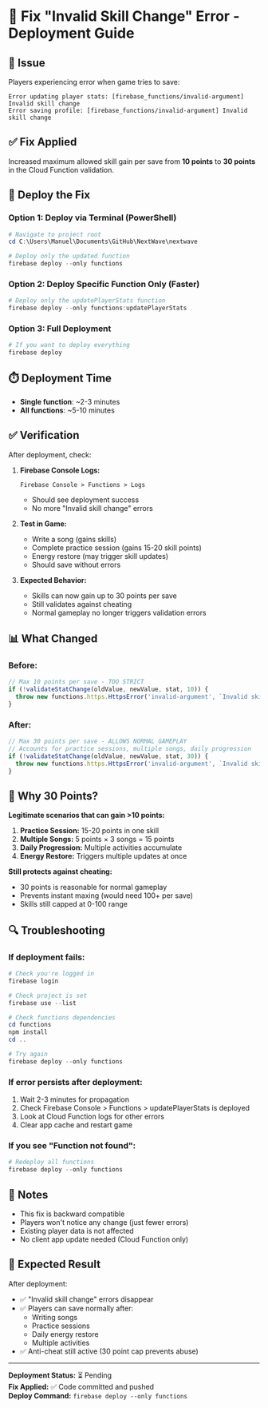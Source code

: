 # 🔧 Fix "Invalid Skill Change" Error - Deployment Guide

## 🐛 Issue
Players experiencing error when game tries to save:
```
Error updating player stats: [firebase_functions/invalid-argument] Invalid skill change
Error saving profile: [firebase_functions/invalid-argument] Invalid skill change
```

## ✅ Fix Applied
Increased maximum allowed skill gain per save from **10 points** to **30 points** in the Cloud Function validation.

## 🚀 Deploy the Fix

### Option 1: Deploy via Terminal (PowerShell)

```powershell
# Navigate to project root
cd C:\Users\Manuel\Documents\GitHub\NextWave\nextwave

# Deploy only the updated function
firebase deploy --only functions
```

### Option 2: Deploy Specific Function Only (Faster)

```powershell
# Deploy only the updatePlayerStats function
firebase deploy --only functions:updatePlayerStats
```

### Option 3: Full Deployment

```powershell
# If you want to deploy everything
firebase deploy
```

## ⏱️ Deployment Time
- **Single function**: ~2-3 minutes
- **All functions**: ~5-10 minutes

## ✅ Verification

After deployment, check:

1. **Firebase Console Logs:**
   ```
   Firebase Console > Functions > Logs
   ```
   - Should see deployment success
   - No more "Invalid skill change" errors

2. **Test in Game:**
   - Write a song (gains skills)
   - Complete practice session (gains 15-20 skill points)
   - Energy restore (may trigger skill updates)
   - Should save without errors

3. **Expected Behavior:**
   - Skills can now gain up to 30 points per save
   - Still validates against cheating
   - Normal gameplay no longer triggers validation errors

## 📊 What Changed

### Before:
```javascript
// Max 10 points per save - TOO STRICT
if (!validateStatChange(oldValue, newValue, stat, 10)) {
  throw new functions.https.HttpsError('invalid-argument', `Invalid skill change`);
}
```

### After:
```javascript
// Max 30 points per save - ALLOWS NORMAL GAMEPLAY
// Accounts for practice sessions, multiple songs, daily progression
if (!validateStatChange(oldValue, newValue, stat, 30)) {
  throw new functions.https.HttpsError('invalid-argument', `Invalid skill change`);
}
```

## 🎯 Why 30 Points?

**Legitimate scenarios that can gain >10 points:**

1. **Practice Session:** 15-20 points in one skill
2. **Multiple Songs:** 5 points × 3 songs = 15 points
3. **Daily Progression:** Multiple activities accumulate
4. **Energy Restore:** Triggers multiple updates at once

**Still protects against cheating:**
- 30 points is reasonable for normal gameplay
- Prevents instant maxing (would need 100+ per save)
- Skills still capped at 0-100 range

## 🔍 Troubleshooting

### If deployment fails:
```powershell
# Check you're logged in
firebase login

# Check project is set
firebase use --list

# Check functions dependencies
cd functions
npm install
cd ..

# Try again
firebase deploy --only functions
```

### If error persists after deployment:
1. Wait 2-3 minutes for propagation
2. Check Firebase Console > Functions > updatePlayerStats is deployed
3. Look at Cloud Function logs for other errors
4. Clear app cache and restart game

### If you see "Function not found":
```powershell
# Redeploy all functions
firebase deploy --only functions
```

## 📝 Notes

- This fix is backward compatible
- Players won't notice any change (just fewer errors)
- Existing player data is not affected
- No client app update needed (Cloud Function only)

## 🎉 Expected Result

After deployment:
- ✅ "Invalid skill change" errors disappear
- ✅ Players can save normally after:
  - Writing songs
  - Practice sessions
  - Daily energy restore
  - Multiple activities
- ✅ Anti-cheat still active (30 point cap prevents abuse)

---

**Deployment Status:** ⏳ Pending  
**Fix Applied:** ✅ Code committed and pushed  
**Deploy Command:** `firebase deploy --only functions`
